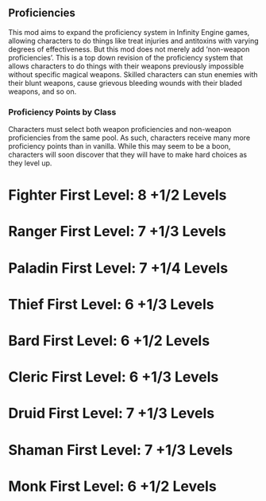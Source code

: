 ## Proficiencies

This mod aims to expand the proficiency system in Infinity Engine games, allowing characters to do things like treat injuries and antitoxins with varying degrees of effectiveness.  But this mod does not merely add ‘non-weapon proficiencies’.  This is a top down revision of the proficiency system that allows characters to do things with their weapons previously impossible without specific magical weapons.  Skilled characters can stun enemies with their blunt weapons, cause grievous bleeding wounds with their bladed weapons, and so on. 

### **Proficiency Points by Class**
Characters must select both weapon proficiencies and non-weapon proficiencies from the same pool.  As such, characters receive many more proficiency points than in vanilla.  While this may seem to be a boon, characters will soon discover that they will have to make hard choices as they level up.


# **Fighter** First Level: 8 +1/2 Levels

# **Ranger** First Level: 7 +1/3 Levels

# **Paladin** First Level: 7 +1/4 Levels

# **Thief** First Level: 6 +1/3 Levels

# **Bard** First Level: 6 +1/2 Levels

# **Cleric** First Level: 6 +1/3 Levels

# **Druid** First Level: 7 +1/3 Levels

# **Shaman** First Level: 7 +1/3 Levels

# **Monk** First Level: 6 +1/2 Levels
